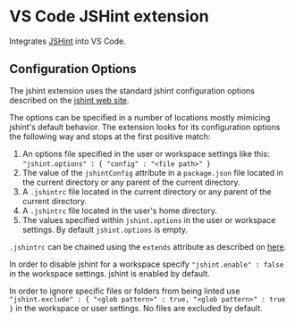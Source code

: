 # VS Code JSHint extension

Integrates [JSHint](http://jshint.com/) into VS Code.

## Configuration Options

The jshint extension uses the standard jshint configuration options described on the [jshint web site](http://jshint.com/docs/options/).

The options can be specified in a number of locations mostly mimicing jshint's default behavior. The extension looks for its configuration options the following way and stops at the first positive match:

1. An options file specified in the user or workspace settings like this: `"jshint.options" : { "config" : "<file path>" }`
1. The value of the `jshintConfig` attribute in a `package.json` file located in the current directory or any parent of the current directory.
1. A `.jshintrc` file located in the current directory or any parent of the current directory.
1. A `.jshintrc` file located in the user's home directory.
1. The values specified within `jshint.options` in the user or workspace settings. By default `jshint.options` is empty.

`.jshintrc` can be chained using the `extends` attribute as described on [here](http://jshint.com/docs/cli/#specifying-linting-options).

In order to disable jshint for a workspace specify `"jshint.enable" : false` in the workspace settings. jshint is enabled by default.

In order to ignore specific files or folders from being linted use `"jshint.exclude" : { "<glob pattern>" : true, "<glob pattern>" : true }` in the workspace or user settings. No files are excluded by default.
